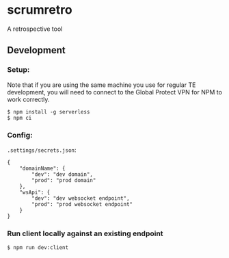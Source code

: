 # scrumretro

A retrospective tool

## Development

### Setup:

Note that if you are using the same machine you use for regular TE development, you will need to
connect to the Global Protect VPN for NPM to work correctly.

```
$ npm install -g serverless
$ npm ci
```

### Config:

`.settings/secrets.json`:

```
{
    "domainName": {
        "dev": "dev domain",
        "prod": "prod domain"
    },
    "wsApi": {
        "dev": "dev websocket endpoint",
        "prod": "prod websocket endpoint"
    }
}
```

### Run client locally against an existing endpoint

```
$ npm run dev:client
```
